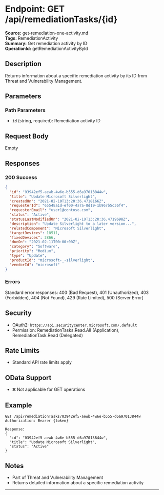 # Endpoint: GET /api/remediationTasks/{id}

**Source:** get-remediation-one-activity.md  
**Tags:** RemediationActivity  
**Summary:** Get remediation activity by ID  
**OperationId:** getRemediationActivityById

## Description
Returns information about a specific remediation activity by its ID from Threat and Vulnerability Management.

## Parameters
### Path Parameters
- `id` (string, required): Remediation activity ID

## Request Body
Empty

## Responses
### 200 Success
```json
{
  "id": "03942ef5-aewb-4w6e-b555-d6a97013844w",
  "title": "Update Microsoft Silverlight",
  "createdOn": "2021-02-10T13:20:36.4718166Z",
  "requesterId": "65548a1d-ef00-4a7a-8d19-1b967b5c36f4",
  "requesterEmail": "user1@contoso.com",
  "status": "Active",
  "statusLastModifiedOn": "2021-02-10T13:20:36.4719698Z",
  "description": "Update Silverlight to a later version...",
  "relatedComponent": "Microsoft Silverlight",
  "targetDevices": 18511,
  "fixedDevices": 2866,
  "dueOn": "2021-02-11T00:00:00Z",
  "category": "Software",
  "priority": "Medium",
  "type": "Update",
  "productId": "microsoft-_-silverlight",
  "vendorId": "microsoft"
}
```

### Errors
Standard error responses: 400 (Bad Request), 401 (Unauthorized), 403 (Forbidden), 404 (Not Found), 429 (Rate Limited), 500 (Server Error)

## Security
- OAuth2: `https://api.securitycenter.microsoft.com/.default`
- Permission: RemediationTasks.Read.All (Application), RemediationTask.Read (Delegated)

## Rate Limits
- Standard API rate limits apply

## OData Support
- ❌ Not applicable for GET operations

## Example
```http
GET /api/remediationTasks/03942ef5-aewb-4w6e-b555-d6a97013844w
Authorization: Bearer {token}

Response:
{
  "id": "03942ef5-aewb-4w6e-b555-d6a97013844w",
  "title": "Update Microsoft Silverlight",
  "status": "Active"
}
```

## Notes
- Part of Threat and Vulnerability Management
- Returns detailed information about a specific remediation activity

---
